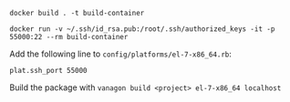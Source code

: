     docker build . -t build-container

    docker run -v ~/.ssh/id_rsa.pub:/root/.ssh/authorized_keys -it -p 55000:22 --rm build-container

Add the following line to `config/platforms/el-7-x86_64.rb`:

    plat.ssh_port 55000

Build the package with `vanagon build <project> el-7-x86_64 localhost`
